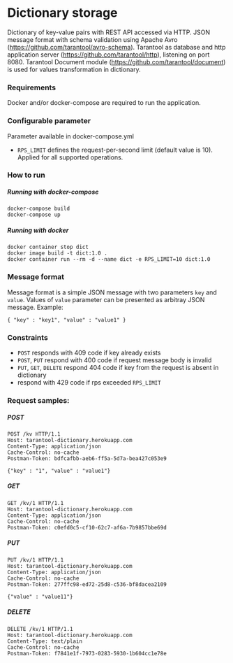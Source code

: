 # Dictionary storage
Dictionary of key-value pairs with REST API accessed via HTTP. 
JSON message format with schema validation using Apache Avro (https://github.com/tarantool/avro-schema). 
Tarantool as database and http application server (https://github.com/tarantool/http), listening on port 8080.
Tarantool Document module (https://github.com/tarantool/document) is used for values transformation in dictionary.

### Requirements
Docker and/or docker-compose are required to run the application.

### Configurable parameter
Parameter available in docker-compose.yml
- `RPS_LIMIT`  defines the request-per-second limit (default value is 10). Applied for all supported operations.

### How to run
##### Running with docker-compose
~~~~ 
docker-compose build
docker-compose up
~~~~ 
##### Running with docker
~~~~ 
docker container stop dict
docker image build -t dict:1.0 .
docker container run --rm -d --name dict -e RPS_LIMIT=10 dict:1.0
~~~~ 

### Message format
Message format is a simple JSON message with two parameters `key` and `value`. Values of `value` parameter can be presented as arbitray JSON message. Example:
~~~~ 
{ "key" : "key1", "value" : "value1" }
~~~~ 

### Constraints
- `POST` responds with 409 code if key already exists
- `POST`, `PUT` respond with 400 code if request message body is invalid
- `PUT`, `GET`, `DELETE` respond 404 code if key from the request is absent in dictionary
- respond with 429 code if rps exceeded `RPS_LIMIT`

### Request samples:
##### POST
~~~~
POST /kv HTTP/1.1
Host: tarantool-dictionary.herokuapp.com
Content-Type: application/json
Cache-Control: no-cache
Postman-Token: bdfcafbb-aeb6-ff5a-5d7a-bea427c053e9

{"key" : "1", "value" : "value1"}
~~~~
##### GET 
~~~~
GET /kv/1 HTTP/1.1
Host: tarantool-dictionary.herokuapp.com
Content-Type: application/json
Cache-Control: no-cache
Postman-Token: c0efd0c5-cf10-62c7-af6a-7b9857bbe69d
~~~~
##### PUT
~~~~
PUT /kv/1 HTTP/1.1
Host: tarantool-dictionary.herokuapp.com
Content-Type: application/json
Cache-Control: no-cache
Postman-Token: 277ffc98-ed72-25d8-c536-bf8dacea2109

{"value" : "value11"}
~~~~
##### DELETE
~~~~
DELETE /kv/1 HTTP/1.1
Host: tarantool-dictionary.herokuapp.com
Content-Type: text/plain
Cache-Control: no-cache
Postman-Token: f7841e1f-7973-0283-5930-1b604cc1e78e
~~~~
